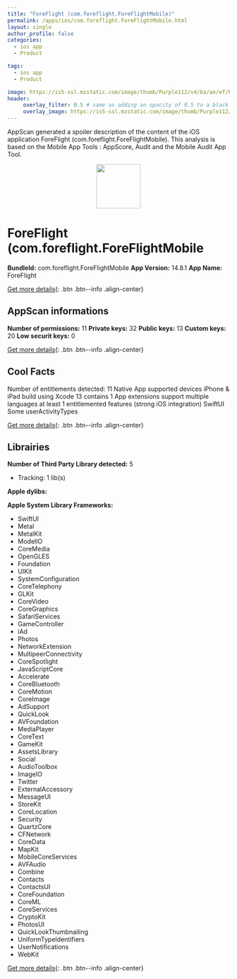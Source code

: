 ```yaml
---
title: "ForeFlight (com.foreflight.ForeFlightMobile)"
permalink: /apps/ios/com.foreflight.ForeFlightMobile.html
layout: single
author_profile: false
categories: 
  - ios app 
  - Product 

tags: 
  - ios app 
  - Product 

image: https://is5-ssl.mzstatic.com/image/thumb/Purple112/v4/ba/ae/ef/baaeefbe-2483-e706-531b-5c815fba8fc8/AppIcon-1x_U007emarketing-5-0-sRGB-85-220.png/512x512bb.jpg
header: 
     overlay_filter: 0.5 # same as adding an opacity of 0.5 to a black background
     overlay_image: https://is5-ssl.mzstatic.com/image/thumb/Purple112/v4/ba/ae/ef/baaeefbe-2483-e706-531b-5c815fba8fc8/AppIcon-1x_U007emarketing-5-0-sRGB-85-220.png/512x512bb.jpg
---
```

AppScan generated a spoiler description of the content of the iOS application ForeFlight (com.foreflight.ForeFlightMobile). This analysis is based on the Mobile App Tools : AppScore, Audit and the Mobile Audit App Tool.

  
  
<div style="text-align: center;"><img src="https://is5-ssl.mzstatic.com/image/thumb/Purple112/v4/ba/ae/ef/baaeefbe-2483-e706-531b-5c815fba8fc8/AppIcon-1x_U007emarketing-5-0-sRGB-85-220.png/512x512bb.jpg" width="100" height="100"></div>  
  
# ForeFlight (com.foreflight.ForeFlightMobile

**BundleId:** com.foreflight.ForeFlightMobile
**App Version:** 14.8.1
**App Name:** ForeFlight


[Get more details](/pricing.html){: .btn .btn--info .align-center}  
  
## AppScan informations 

**Number of permissions:** 11
**Private keys:** 32
**Public keys:** 13
**Custom keys:** 20
**Low securit keys:** 0
  
[Get more details](/pricing.html){: .btn .btn--info .align-center}

## Cool Facts

Number of entitlements detected: 11
Native App
supported devices iPhone & iPad
build using Xcode 13
contains 1 App extensions
support multiple languages
at least 1 entitlemented features (strong iOS integration)
SwiftUI
Some userActivityTypes
  
[Get more details](/pricing.html){: .btn .btn--info .align-center}

## Librairies 
**Number of Third Party Library detected:** 5
- Tracking: 1 lib(s)

**Apple dylibs:**


**Apple System Library Frameworks:**
- SwiftUI
- Metal
- MetalKit
- ModelIO
- CoreMedia
- OpenGLES
- Foundation
- UIKit
- SystemConfiguration
- CoreTelephony
- GLKit
- CoreVideo
- CoreGraphics
- SafariServices
- GameController
- iAd
- Photos
- NetworkExtension
- MultipeerConnectivity
- CoreSpotlight
- JavaScriptCore
- Accelerate
- CoreBluetooth
- CoreMotion
- CoreImage
- AdSupport
- QuickLook
- AVFoundation
- MediaPlayer
- CoreText
- GameKit
- AssetsLibrary
- Social
- AudioToolbox
- ImageIO
- Twitter
- ExternalAccessory
- MessageUI
- StoreKit
- CoreLocation
- Security
- QuartzCore
- CFNetwork
- CoreData
- MapKit
- MobileCoreServices
- AVFAudio
- Combine
- Contacts
- ContactsUI
- CoreFoundation
- CoreML
- CoreServices
- CryptoKit
- PhotosUI
- QuickLookThumbnailing
- UniformTypeIdentifiers
- UserNotifications
- WebKit


  
[Get more details](/pricing.html){: .btn .btn--info .align-center}

